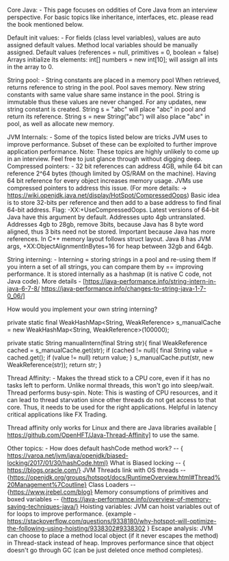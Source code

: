 Core Java: -
This page focuses on oddities of Core Java from an interview perspective. For basic topics like inheritance, interfaces, etc. please read the book mentioned below.

Default init values: - 
   For fields (class level variables), values are auto assigned default values.
   Method local variables should be manually assigned.
   Default values (references = null, primitives = 0, boolean = false)
   Arrays initialize its elements: int[] numbers = new int[10]; will assign all ints in the array to 0.

String pool: -
  String constants are placed in a memory pool
  When retrieved, returns reference to string in the pool.
  Pool saves memory. New string constants with same value share same instance in the pool.
  String is immutable thus these values are never changed. For any updates, new string constant is created.
  String s = "abc" will place "abc" in pool and return its reference.
  String s = new String("abc") will also place "abc" in pool, as well as allocate new memory.

   JVM Internals: -
     Some of the topics listed below are tricks JVM uses to improve performance. Subset of these can be exploited to further improve application performance.
       Note: These topics are highly unlikely to come up in an interview. Feel free to just glance through without digging deep.
     Compressed pointers: -
        32 bit references can address 4GB, while 64 bit can reference 2^64 bytes (though limited by OS/RAM on the machine).
        Having 64 bit reference for every object increases memory usage. JVMs use compressed pointers to address this issue. (For more details: -> https://wiki.openjdk.java.net/display/HotSpot/CompressedOops)
        Basic idea is to store 32-bits per reference and then add to a base address to find final 64-bit address.
        Flag: -XX:+UseCompressedOops. Latest versions of 64-bit Java have this argument by default.
        Addresses upto 4gb untranslated.
        Addresses 4gb to 28gb, remove 3bits, because Java has 8 byte word aligned, thus 3 bits need not be stored.
        Important because Java has more references. In C++ memory layout follows struct layout.
        Java 8 has JVM args, +XX:ObjectAlignmentInBytes=16 for heap between 32gb and 64gb. 

String interning: -
Interning = storing strings in a pool and re-using them
If you intern a set of all strings, you can compare them by == improving performance.
It is stored internally as a hashmap (it is native C code, not Java code).
More details - [https://java-performance.info/string-intern-in-java-6-7-8/
                https://java-performance.info/changes-to-string-java-1-7-0_06/]
                
How would you implement your own string interning?

private static final WeakHashMap<String, WeakReference<String>> s_manualCache
      = new WeakHashMap<String, WeakReference<String>>(100000);
 
private static String manualIntern(final String str){
    final WeakReference<String> cached = s_manualCache.get(str);
    if (cached != null){
        final String value = cached.get();
        if (value != null)
            return value;
    }
    s_manualCache.put(str, new WeakReference<String>(str));
    return str;
}

Thread Affinity: -
Makes the thread stick to a CPU core, even if it has no tasks left to perform. Unlike normal threads, this won't go into sleep/wait. Thread performs busy-spin. Note: This is wasting of CPU resources, and it can lead to thread starvation since other threads do not get access to that core. Thus, it needs to be used for the right applications. Helpful in latency critical applications like FX Trading.

Thread affinity only works for Linux and there are Java libraries available [ https://github.com/OpenHFT/Java-Thread-Affinity] to use the same.

Other topics: -
How does default hashCode method work? -- { https://varoa.net/jvm/java/openjdk/biased-locking/2017/01/30/hashCode.html}
What is Biased locking  -- { https://blogs.oracle.com/}
JVM Threads link with OS threads -- {https://openjdk.org/groups/hotspot/docs/RuntimeOverview.html#Thread%20Management%7Coutline}
Class Loaders  -- {https://www.jrebel.com/blog}
Memory consumptions of primitives and boxed variables  -- {https://java-performance.info/overview-of-memory-saving-techniques-java/}
Hoisting variables: JVM can hoist variables out of for loops to improve performance. {example - https://stackoverflow.com/questions/9338180/why-hotspot-will-optimize-the-following-using-hoisting/9338302#9338302 }
Escape analysis: JVM can choose to place a method local object (if it never escapes the method) in Thread-stack instead of heap. Improves performance since that object doesn't go through GC (can be just deleted once method completes).
